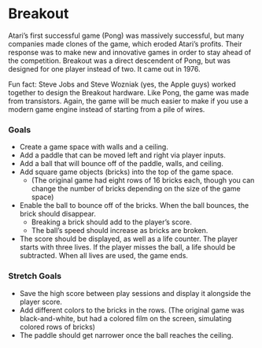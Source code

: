 # Breakout

Atari’s first successful game (Pong) was massively successful, but many companies made clones of the game, which eroded Atari’s profits. Their response was to make new and innovative games in order to stay ahead of the competition. Breakout was a direct descendent of Pong, but was designed for one player instead of two. It came out in 1976.

Fun fact: Steve Jobs and Steve Wozniak (yes, the Apple guys) worked together to design the Breakout hardware. Like Pong, the game was made from transistors. Again, the game will be much easier to make if you use a modern game engine instead of starting from a pile of wires.

### Goals

- Create a game space with walls and a ceiling.
- Add a paddle that can be moved left and right via player inputs.
- Add a ball that will bounce off of the paddle, walls, and ceiling.
- Add square game objects (bricks) into the top of the game space.
    - (The original game had eight rows of 16 bricks each, though you can change the number of bricks depending on the size of the game space)
- Enable the ball to bounce off of the bricks. When the ball bounces, the brick should disappear.
    - Breaking a brick should add to the player’s score.
    - The ball’s speed should increase as bricks are broken.
- The score should be displayed, as well as a life counter. The player starts with three lives. If the player misses the ball, a life should be subtracted. When all lives are used, the game ends.

### Stretch Goals

- Save the high score between play sessions and display it alongside the player score.
- Add different colors to the bricks in the rows. (The original game was black-and-white, but had a colored film on the screen, simulating colored rows of bricks)
- The paddle should get narrower once the ball reaches the ceiling.